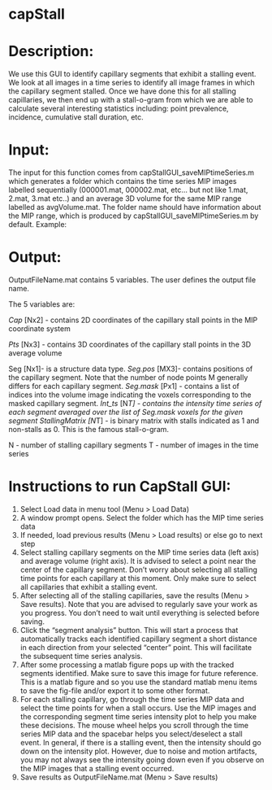 # capStall
# Description:
We use this GUI to identify capillary segments that exhibit a stalling event. We look at all images in a time series to identify all image frames in which the capillary segment stalled. Once we have done this for all stalling capillaries, we then end up with a stall-o-gram from which we are able to calculate several interesting statistics including: point prevalence, incidence, cumulative stall duration, etc.

# Input: 
The input for this function comes from capStallGUI_saveMIPtimeSeries.m which generates a folder which contains the time series MIP images labelled sequentially (000001.mat, 000002.mat, etc… but not like 1.mat, 2.mat, 3.mat etc..) and an average 3D volume for the same MIP range labelled as avgVolume.mat. The folder name should have information about the MIP range, which is produced by capStallGUI_saveMIPtimeSeries.m by default. Example: 

# Output: 
OutputFileName.mat contains 5 variables. The user defines the output file name.

The 5 variables are:

*Cap* [Nx2] - contains 2D coordinates of the capillary stall points in the MIP coordinate system

*Pts* [Nx3] - contains 3D coordinates of the capillary stall points in the 3D average volume

Seg [Nx1]- is a structure data type. 
*Seg.pos* [MX3]- contains positions of the capillary segment. Note that the number of node points M generally differs for each capillary segment.
*Seg.mask* [Px1] - contains a list of indices into the volume image indicating the voxels corresponding to the masked capillary segment.
*Int_ts* [N*T] - contains the intensity time series of each segment averaged over the list of Seg.mask voxels for the given segment
*StallingMatrix* [N*T] - is binary matrix with stalls indicated as 1 and non-stalls as 0. This is the famous stall-o-gram.

N - number of stalling capillary segments
T - number of images in the time series 


# Instructions to run CapStall GUI:
1. Select Load data in menu tool (Menu > Load Data)
1. A window prompt opens. Select the folder which has the MIP time series data
1. If needed, load previous results (Menu > Load results) or else go to next step 
1. Select stalling capillary segments on the MIP time series data (left axis) and average volume (right axis). It is advised to select a point near the center of the capillary segment. Don’t worry about selecting all stalling time points for each capillary at this moment. Only make sure to select all capillaries that exhibit a stalling event.
1. After selecting all of the stalling capillaries, save the results (Menu > Save results). Note that you are advised to regularly save your work as you progress. You don’t need to wait until everything is selected before saving.
1. Click the “segment analysis” button. This will start a process that automatically tracks each identified capillary segment a short distance in each direction from your selected “center” point. This will facilitate the subsequent time series analysis.
1. After some processing a matlab figure pops up with the tracked segments identified. Make sure to save this image for future reference. This is a matlab figure and so you use the standard matlab menu items to save the fig-file and/or export it to some other format.
1. For each stalling capillary, go through the time series MIP data and select the time points for when a stall occurs. Use the MIP images and the corresponding segment time series intensity plot to help you make these decisions. The mouse wheel helps you scroll through the time series MIP data and the spacebar helps you select/deselect a stall event. In general, if there is a stalling event, then the intensity should go down on the intensity plot. However, due to noise and motion artifacts, you may not always see the intensity going down even if you observe on the MIP images that a stalling event occurred.
1. Save results as OutputFileName.mat (Menu > Save results)
